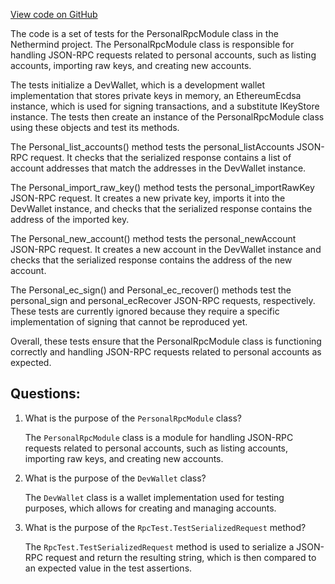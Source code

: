 [View code on GitHub](https://github.com/nethermindeth/nethermind/Nethermind.JsonRpc.Test/Modules/PersonalRpcModuleTests.cs)

The code is a set of tests for the PersonalRpcModule class in the Nethermind project. The PersonalRpcModule class is responsible for handling JSON-RPC requests related to personal accounts, such as listing accounts, importing raw keys, and creating new accounts. 

The tests initialize a DevWallet, which is a development wallet implementation that stores private keys in memory, an EthereumEcdsa instance, which is used for signing transactions, and a substitute IKeyStore instance. The tests then create an instance of the PersonalRpcModule class using these objects and test its methods. 

The Personal_list_accounts() method tests the personal_listAccounts JSON-RPC request. It checks that the serialized response contains a list of account addresses that match the addresses in the DevWallet instance. 

The Personal_import_raw_key() method tests the personal_importRawKey JSON-RPC request. It creates a new private key, imports it into the DevWallet instance, and checks that the serialized response contains the address of the imported key. 

The Personal_new_account() method tests the personal_newAccount JSON-RPC request. It creates a new account in the DevWallet instance and checks that the serialized response contains the address of the new account. 

The Personal_ec_sign() and Personal_ec_recover() methods test the personal_sign and personal_ecRecover JSON-RPC requests, respectively. These tests are currently ignored because they require a specific implementation of signing that cannot be reproduced yet. 

Overall, these tests ensure that the PersonalRpcModule class is functioning correctly and handling JSON-RPC requests related to personal accounts as expected.
## Questions: 
 1. What is the purpose of the `PersonalRpcModule` class?
    
    The `PersonalRpcModule` class is a module for handling JSON-RPC requests related to personal accounts, such as listing accounts, importing raw keys, and creating new accounts.

2. What is the purpose of the `DevWallet` class?
    
    The `DevWallet` class is a wallet implementation used for testing purposes, which allows for creating and managing accounts.

3. What is the purpose of the `RpcTest.TestSerializedRequest` method?
    
    The `RpcTest.TestSerializedRequest` method is used to serialize a JSON-RPC request and return the resulting string, which is then compared to an expected value in the test assertions.